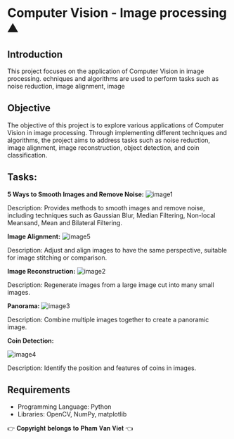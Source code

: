 # Computer Vision - Image processing ⛰

## Introduction
This project focuses on the application of Computer Vision in image processing. echniques and algorithms are used to perform tasks such as noise reduction, image alignment, image 

## Objective
The objective of this project is to explore various applications of Computer Vision in image processing. Through implementing different techniques and algorithms, the project aims to address tasks such as noise reduction, image alignment, image reconstruction, object detection, and coin classification.

## Tasks:
**5 Ways to Smooth Images and Remove Noise:**
![image1](https://github.com/Vietpr/Computer_Vision-Image_processing/assets/113697984/27292b23-0f6e-4539-9aa3-030f6be4f1ae)

Description: Provides methods to smooth images and remove noise, including techniques such as Gaussian Blur, Median Filtering, Non-local Meansand, Mean and Bilateral Filtering.

**Image Alignment:**
![image5](https://github.com/Vietpr/Computer_Vision-Image_processing/assets/113697984/c28887b4-7c9f-40ea-a1ae-c13e5788033a)

Description: Adjust and align images to have the same perspective, suitable for image stitching or comparison.


 **Image Reconstruction:**
 ![image2](https://github.com/Vietpr/Computer_Vision-Image_processing/assets/113697984/1bbca800-f159-44cf-850f-79504b3444b2)

  Description: Regenerate images from a large image cut into many small images.

 **Panorama:**
 ![image3](https://github.com/Vietpr/Computer_Vision-Image_processing/assets/113697984/c8b640d8-4e1d-47bd-b8d1-975a55f2520d)

  Description: Combine multiple images together to create a panoramic image.

 **Coin Detection:**
 
![image4](https://github.com/Vietpr/Computer_Vision-Image_processing/assets/113697984/204833ba-d299-44d9-b40f-b0d26e82d042)

 Description: Identify the position and features of coins in images.

## Requirements
* Programming Language: Python
* Libraries: OpenCV, NumPy, matplotlib


👉 𝐂𝐨𝐩𝐲𝐫𝐢𝐠𝐡𝐭 𝐛𝐞𝐥𝐨𝐧𝐠𝐬 𝐭𝐨 𝐏𝐡𝐚𝐦 𝐕𝐚𝐧 𝐕𝐢𝐞𝐭 👈

